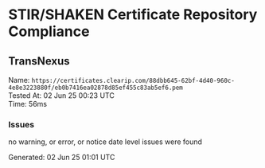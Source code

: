 # STIR/SHAKEN Certificate Repository Compliance

## TransNexus

Name: `https://certificates.clearip.com/88dbb645-62bf-4d40-960c-4e8e3223880f/eb0b7416ea02878d85ef455c83ab5ef6.pem`\
Tested At: 02 Jun 25 00:23 UTC\
Time: 56ms

### Issues

no warning, or error, or notice date level issues were found

Generated: 02 Jun 25 01:01 UTC